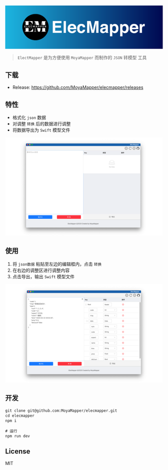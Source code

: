 

![](./other/pic/ElecMapper.png)



> `ElectMapper` 是为方便使用 `MoyaMapper` 而制作的 `JSON` 转模型 工具



## 下载

- Release: https://github.com/MoyaMapper/elecmapper/releases



## 特性

- 格式化 `json` 数据
- 对调整 `转换` 后的数据进行调整
- 将数据导出为 `Swift` 模型文件

![界面](./other/screenshots/1.png)



## 使用

1. 将 `json数据` 粘贴至左边的编辑框内，点击 `转换`
2. 在右边的调整区进行调整内容
3. 点击导出，输出 `Swift` 模型文件

![使用](./other/screenshots/2.png)



## 开发

```shell
git clone git@github.com:MoyaMapper/elecmapper.git
cd elecmapper
npm i

# 运行
npm run dev
```



## License

MIT